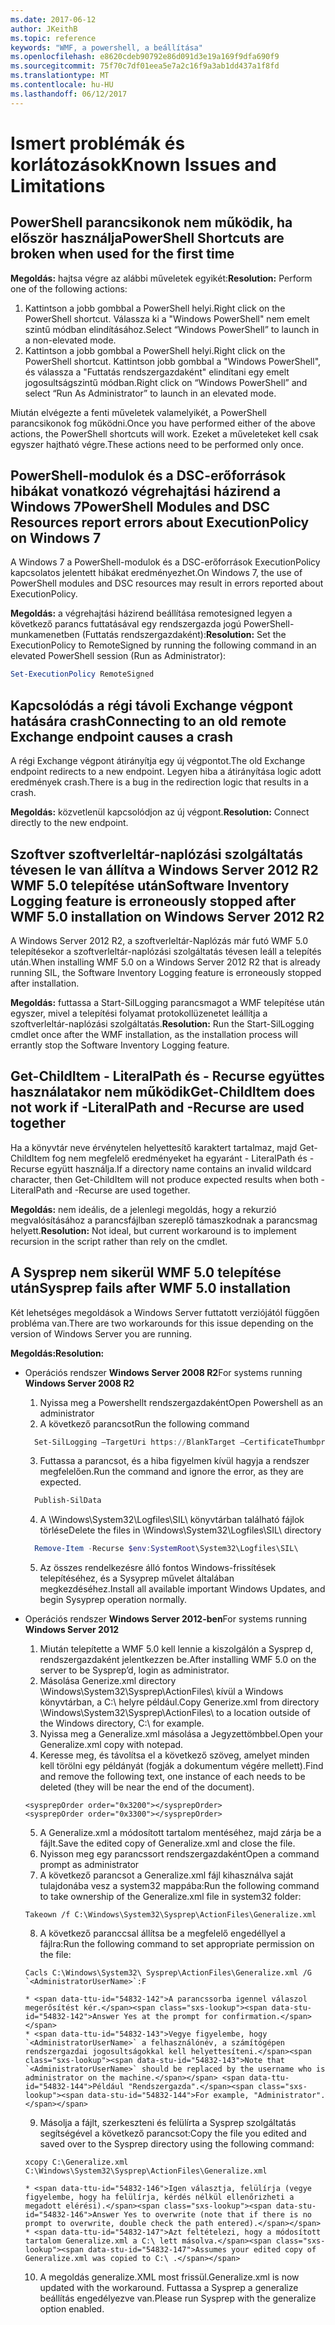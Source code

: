 ```yaml
---
ms.date: 2017-06-12
author: JKeithB
ms.topic: reference
keywords: "WMF, a powershell, a beállítása"
ms.openlocfilehash: e8620cdeb90792e86d091d3e19a169f9dfa690f9
ms.sourcegitcommit: 75f70c7df01eea5e7a2c16f9a3ab1dd437a1f8fd
ms.translationtype: MT
ms.contentlocale: hu-HU
ms.lasthandoff: 06/12/2017
---
```

# <a name="known-issues-and-limitations"></a><span data-ttu-id="54832-102">Ismert problémák és korlátozások</span><span class="sxs-lookup"><span data-stu-id="54832-102">Known Issues and Limitations</span></span>

<a name="powershell-shortcuts-are-broken-when-used-for-the-first-time"></a><span data-ttu-id="54832-103">PowerShell parancsikonok nem működik, ha először használja</span><span class="sxs-lookup"><span data-stu-id="54832-103">PowerShell Shortcuts are broken when used for the first time</span></span>
------------------------------------------------------------

<span data-ttu-id="54832-104">**Megoldás:** hajtsa végre az alábbi műveletek egyikét:</span><span class="sxs-lookup"><span data-stu-id="54832-104">**Resolution:** Perform one of the following actions:</span></span>

1.  <span data-ttu-id="54832-105">Kattintson a jobb gombbal a PowerShell helyi.</span><span class="sxs-lookup"><span data-stu-id="54832-105">Right click on the PowerShell shortcut.</span></span> <span data-ttu-id="54832-106">Válassza ki a "Windows PowerShell" nem emelt szintű módban elindításához.</span><span class="sxs-lookup"><span data-stu-id="54832-106">Select “Windows PowerShell” to launch in a non-elevated mode.</span></span>
2.  <span data-ttu-id="54832-107">Kattintson a jobb gombbal a PowerShell helyi.</span><span class="sxs-lookup"><span data-stu-id="54832-107">Right click on the PowerShell shortcut.</span></span> <span data-ttu-id="54832-108">Kattintson jobb gombbal a "Windows PowerShell", és válassza a "Futtatás rendszergazdaként" elindítani egy emelt jogosultságszintű módban.</span><span class="sxs-lookup"><span data-stu-id="54832-108">Right click on “Windows PowerShell” and select “Run As Administrator” to launch in an elevated mode.</span></span>

<span data-ttu-id="54832-109">Miután elvégezte a fenti műveletek valamelyikét, a PowerShell parancsikonok fog működni.</span><span class="sxs-lookup"><span data-stu-id="54832-109">Once you have performed either of the above actions, the PowerShell shortcuts will work.</span></span> <span data-ttu-id="54832-110">Ezeket a műveleteket kell csak egyszer hajtható végre.</span><span class="sxs-lookup"><span data-stu-id="54832-110">These actions need to be performed only once.</span></span>


<a name="powershell-modules-and-dsc-resources-report-errors-about-executionpolicy-on-windows-7"></a><span data-ttu-id="54832-111">PowerShell-modulok és a DSC-erőforrások hibákat vonatkozó végrehajtási házirend a Windows 7</span><span class="sxs-lookup"><span data-stu-id="54832-111">PowerShell Modules and DSC Resources report errors about ExecutionPolicy on Windows 7</span></span>
-------------------------------------------------------------------------------------
<span data-ttu-id="54832-112">A Windows 7 a PowerShell-modulok és a DSC-erőforrások ExecutionPolicy kapcsolatos jelentett hibákat eredményezhet.</span><span class="sxs-lookup"><span data-stu-id="54832-112">On Windows 7, the use of PowerShell modules and DSC resources may result in errors reported about ExecutionPolicy.</span></span>

<span data-ttu-id="54832-113">**Megoldás:** a végrehajtási házirend beállítása remotesigned legyen a következő parancs futtatásával egy rendszergazda jogú PowerShell-munkamenetben (Futtatás rendszergazdaként):</span><span class="sxs-lookup"><span data-stu-id="54832-113">**Resolution:** Set the ExecutionPolicy to RemoteSigned by running the following command in an elevated PowerShell session (Run as Administrator):</span></span>

```powershell
Set-ExecutionPolicy RemoteSigned
```

<a name="connecting-to-an-old-remote-exchange-endpoint-causes-a-crash"></a><span data-ttu-id="54832-114">Kapcsolódás a régi távoli Exchange végpont hatására crash</span><span class="sxs-lookup"><span data-stu-id="54832-114">Connecting to an old remote Exchange endpoint causes a crash</span></span>
------------------------------------------------------------

<span data-ttu-id="54832-115">A régi Exchange végpont átirányítja egy új végpontot.</span><span class="sxs-lookup"><span data-stu-id="54832-115">The old Exchange endpoint redirects to a new endpoint.</span></span> <span data-ttu-id="54832-116">Legyen hiba a átirányítása logic adott eredmények crash.</span><span class="sxs-lookup"><span data-stu-id="54832-116">There is a bug in the redirection logic that results in a crash.</span></span>

<span data-ttu-id="54832-117">**Megoldás:** közvetlenül kapcsolódjon az új végpont.</span><span class="sxs-lookup"><span data-stu-id="54832-117">**Resolution:** Connect directly to the new endpoint.</span></span>


<a name="software-inventory-logging-feature-is-erroneously-stopped-after-wmf-50-installation-on-windows-server-2012-r2"></a><span data-ttu-id="54832-118">Szoftver szoftverleltár-naplózási szolgáltatás tévesen le van állítva a Windows Server 2012 R2 WMF 5.0 telepítése után</span><span class="sxs-lookup"><span data-stu-id="54832-118">Software Inventory Logging feature is erroneously stopped after WMF 5.0 installation on Windows Server 2012 R2</span></span>
-------------------------------------------------------------------------------------------------------------

<span data-ttu-id="54832-119">A Windows Server 2012 R2, a szoftverleltár-Naplózás már futó WMF 5.0 telepítésekor a szoftverleltár-naplózási szolgáltatás tévesen leáll a telepítés után.</span><span class="sxs-lookup"><span data-stu-id="54832-119">When installing WMF 5.0 on a Windows Server 2012 R2 that is already running SIL, the Software Inventory Logging feature is erroneously stopped after installation.</span></span>

<span data-ttu-id="54832-120">**Megoldás:** futtassa a Start-SilLogging parancsmagot a WMF telepítése után egyszer, mivel a telepítési folyamat protokollüzenetet leállítja a szoftverleltár-naplózási szolgáltatás.</span><span class="sxs-lookup"><span data-stu-id="54832-120">**Resolution:** Run the Start-SilLogging cmdlet once after the WMF installation, as the installation process will errantly stop the Software Inventory Logging feature.</span></span>

<a name="get-childitem-does-not-work-if--literalpath-and--recurse-are-used-together"></a><span data-ttu-id="54832-121">Get-ChildItem - LiteralPath és - Recurse együttes használatakor nem működik</span><span class="sxs-lookup"><span data-stu-id="54832-121">Get-ChildItem does not work if -LiteralPath and -Recurse are used together</span></span>
--------------------------------------------------------------------------

<span data-ttu-id="54832-122">Ha a könyvtár neve érvénytelen helyettesítő karaktert tartalmaz, majd Get-ChildItem fog nem megfelelő eredményeket ha egyaránt - LiteralPath és - Recurse együtt használja.</span><span class="sxs-lookup"><span data-stu-id="54832-122">If a directory name contains an invalid wildcard character, then Get-ChildItem will not produce expected results when both -LiteralPath and -Recurse are used together.</span></span>

<span data-ttu-id="54832-123">**Megoldás:** nem ideális, de a jelenlegi megoldás, hogy a rekurzió megvalósításához a parancsfájlban szereplő támaszkodnak a parancsmag helyett.</span><span class="sxs-lookup"><span data-stu-id="54832-123">**Resolution:** Not ideal, but current workaround is to implement recursion in the script rather than rely on the cmdlet.</span></span>


<a name="sysprep-fails-after-wmf-50-installation"></a><span data-ttu-id="54832-124">A Sysprep nem sikerül WMF 5.0 telepítése után</span><span class="sxs-lookup"><span data-stu-id="54832-124">Sysprep fails after WMF 5.0 installation</span></span>
----------------------------------------

<span data-ttu-id="54832-125">Két lehetséges megoldások a Windows Server futtatott verziójától függően probléma van.</span><span class="sxs-lookup"><span data-stu-id="54832-125">There are two workarounds for this issue depending on the version of Windows Server you are running.</span></span>

<span data-ttu-id="54832-126">**Megoldás:**</span><span class="sxs-lookup"><span data-stu-id="54832-126">**Resolution:**</span></span>
- <span data-ttu-id="54832-127">Operációs rendszer **Windows Server 2008 R2**</span><span class="sxs-lookup"><span data-stu-id="54832-127">For systems running **Windows Server 2008 R2**</span></span>
  1. <span data-ttu-id="54832-128">Nyissa meg a Powershellt rendszergazdaként</span><span class="sxs-lookup"><span data-stu-id="54832-128">Open Powershell as an administrator</span></span>
  2. <span data-ttu-id="54832-129">A következő parancsot</span><span class="sxs-lookup"><span data-stu-id="54832-129">Run the following command</span></span> 
  
  ```powershell
    Set-SilLogging –TargetUri https://BlankTarget –CertificateThumbprint 0123456789
  ```
  3. <span data-ttu-id="54832-130">Futtassa a parancsot, és a hiba figyelmen kívül hagyja a rendszer megfelelően.</span><span class="sxs-lookup"><span data-stu-id="54832-130">Run the command and ignore the error, as they are expected.</span></span>
  
  ```powershell
    Publish-SilData
   ```
  4. <span data-ttu-id="54832-131">A \Windows\System32\Logfiles\SIL\ könyvtárban található fájlok törlése</span><span class="sxs-lookup"><span data-stu-id="54832-131">Delete the files in  \Windows\System32\Logfiles\SIL\ directory</span></span>
  
  ```powershell
    Remove-Item -Recurse $env:SystemRoot\System32\Logfiles\SIL\
  ```
  5. <span data-ttu-id="54832-132">Az összes rendelkezésre álló fontos Windows-frissítések telepítéséhez, és a Sysyprep művelet általában megkezdéséhez.</span><span class="sxs-lookup"><span data-stu-id="54832-132">Install all available important Windows Updates, and begin Sysyprep operation normally.</span></span>
  
- <span data-ttu-id="54832-133">Operációs rendszer **Windows Server 2012-ben**</span><span class="sxs-lookup"><span data-stu-id="54832-133">For systems running **Windows Server 2012**</span></span>
  1.    <span data-ttu-id="54832-134">Miután telepítette a WMF 5.0 kell lennie a kiszolgálón a Sysprep d, rendszergazdaként jelentkezzen be.</span><span class="sxs-lookup"><span data-stu-id="54832-134">After installing WMF 5.0 on the server to be Sysprep’d, login as administrator.</span></span>
  2.    <span data-ttu-id="54832-135">Másolása Generize.xml directory \Windows\System32\Sysprep\ActionFiles\ kívül a Windows könyvtárban, a C:\ helyre például.</span><span class="sxs-lookup"><span data-stu-id="54832-135">Copy Generize.xml from directory \Windows\System32\Sysprep\ActionFiles\ to a location outside of the Windows directory, C:\ for example.</span></span>
  3.    <span data-ttu-id="54832-136">Nyissa meg a Generalize.xml másolása a Jegyzettömbbel.</span><span class="sxs-lookup"><span data-stu-id="54832-136">Open your Generalize.xml copy with notepad.</span></span>
  4.    <span data-ttu-id="54832-137">Keresse meg, és távolítsa el a következő szöveg, amelyet minden kell törölni egy példányát (fogják a dokumentum végére mellett).</span><span class="sxs-lookup"><span data-stu-id="54832-137">Find and remove the following text, one instance of each needs to be deleted (they will be near the end of the document).</span></span>

    ```
    <sysprepOrder order="0x3200"></sysprepOrder>
    <sysprepOrder order="0x3300"></sysprepOrder>
    ```

  5.    <span data-ttu-id="54832-138">A Generalize.xml a módosított tartalom mentéséhez, majd zárja be a fájlt.</span><span class="sxs-lookup"><span data-stu-id="54832-138">Save the edited copy of Generalize.xml and close the file.</span></span>
  6.    <span data-ttu-id="54832-139">Nyisson meg egy parancssort rendszergazdaként</span><span class="sxs-lookup"><span data-stu-id="54832-139">Open a command prompt as administrator</span></span>
  7.    <span data-ttu-id="54832-140">A következő parancsot a Generalize.xml fájl kihasználva saját tulajdonába vesz a system32 mappába:</span><span class="sxs-lookup"><span data-stu-id="54832-140">Run the following command to take ownership of the Generalize.xml file in system32 folder:</span></span>

    ```
    Takeown /f C:\Windows\System32\Sysprep\ActionFiles\Generalize.xml 
    ```

  8.    <span data-ttu-id="54832-141">A következő paranccsal állítsa be a megfelelő engedéllyel a fájlra:</span><span class="sxs-lookup"><span data-stu-id="54832-141">Run the following command to set appropriate permission on the file:</span></span>

    ```
    Cacls C:\Windows\System32\ Sysprep\ActionFiles\Generalize.xml /G `<AdministratorUserName>`:F 
    ```
      * <span data-ttu-id="54832-142">A parancssorba igennel válaszol megerősítést kér.</span><span class="sxs-lookup"><span data-stu-id="54832-142">Answer Yes at the prompt for confirmation.</span></span> 
      * <span data-ttu-id="54832-143">Vegye figyelembe, hogy `<AdministratorUserName>` a felhasználónév, a számítógépen rendszergazdai jogosultságokkal kell helyettesíteni.</span><span class="sxs-lookup"><span data-stu-id="54832-143">Note that `<AdministratorUserName>` should be replaced by the username who is administrator on the machine.</span></span> <span data-ttu-id="54832-144">Például "Rendszergazda".</span><span class="sxs-lookup"><span data-stu-id="54832-144">For example, "Administrator".</span></span>
      
  9.    <span data-ttu-id="54832-145">Másolja a fájlt, szerkeszteni és felülírta a Sysprep szolgáltatás segítségével a következő parancsot:</span><span class="sxs-lookup"><span data-stu-id="54832-145">Copy the file you edited and saved over to the Sysprep directory using the following command:</span></span>

    ```
    xcopy C:\Generalize.xml C:\Windows\System32\Sysprep\ActionFiles\Generalize.xml 
    ```
      * <span data-ttu-id="54832-146">Igen választja, felülírja (vegye figyelembe, hogy ha felülírja, kérdés nélkül ellenőrizheti a megadott elérési).</span><span class="sxs-lookup"><span data-stu-id="54832-146">Answer Yes to overwrite (note that if there is no prompt to overwrite, double check the path entered).</span></span>
      * <span data-ttu-id="54832-147">Azt feltételezi, hogy a módosított tartalom Generalize.xml a C:\ lett másolva.</span><span class="sxs-lookup"><span data-stu-id="54832-147">Assumes your edited copy of Generalize.xml was copied to C:\ .</span></span>

  10.   <span data-ttu-id="54832-148">A megoldás generalize.XML most frissül.</span><span class="sxs-lookup"><span data-stu-id="54832-148">Generalize.xml is now updated with the workaround.</span></span> <span data-ttu-id="54832-149">Futtassa a Sysprep a generalize beállítás engedélyezve van.</span><span class="sxs-lookup"><span data-stu-id="54832-149">Please run Sysprep with the generalize option enabled.</span></span>

